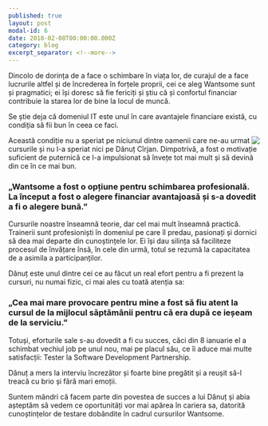 ```yaml
---
published: true
layout: post
modal-id: 6
date: 2018-02-08T00:00:00.000Z
category: blog
excerpt_separator: <!--more-->
---
```


Dincolo de dorința de a face o schimbare în viața lor, de curajul de a face lucrurile altfel și de încrederea în forțele proprii, cei ce aleg Wantsome sunt și pragmatici; ei își doresc să fie fericiți și știu că și confortul financiar contribuie la starea lor de bine la locul de muncă.

Se știe deja că domeniul IT este unul în care avantajele financiare există, cu condiția să fii bun în ceea ce faci. 
<!--more-->

<img src="{{ site.url }}/img/blog/danut_cirjan.JPG" class="img-responsive img-square" align="right"/> Această condiție nu a speriat pe niciunul dintre oamenii care ne-au urmat cursurile și nu l-a speriat nici pe Dănuț Cîrjan. Dimpotrivă, a fost o motivație suficient de puternică ce l-a impulsionat să învețe tot mai mult și să devină din ce în ce mai bun.

### „Wantsome a fost o opțiune pentru schimbarea profesională.  La început a fost o alegere financiar avantajoasă și s-a dovedit a fi o alegere bună.”

Cursurile noastre înseamnă teorie, dar cel mai mult înseamnă practică. Trainerii sunt profesioniști în domeniul pe care îl predau, pasionați și dornici să dea mai departe din cunoștințele lor. Ei își dau silința să faciliteze procesul de învățare însă, în cele din urmă, totul se rezumă la capacitatea de a asimila a participanților. 

Dănuț este unul dintre cei ce au făcut un real efort pentru a fi prezent la cursuri, nu numai fizic, ci mai ales cu toată atenția sa:

### „Cea mai mare provocare pentru mine a fost să fiu atent la cursul de la mijlocul săptămânii pentru că era după ce ieșeam de la serviciu.”

Totuși, eforturile sale s-au dovedit a fi cu succes, căci din 8 ianuarie el a schimbat vechiul job pe unul nou, mai pe placul său, ce îi aduce mai multe satisfacții: Tester la Software Development Partnership.

Dănuț a mers la interviu încrezător și foarte bine pregătit și a reușit să-l treacă cu brio și fără mari emoții.

Suntem mândri că facem parte din povestea de succes a lui Dănuț și abia așteptăm să vedem ce oportunități vor mai apărea în cariera sa, datorită cunoștințelor de testare dobândite în cadrul cursurilor Wantsome.

